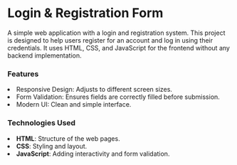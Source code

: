 # Login & Registration Form
A simple web application with a login and registration system. This project is designed to help users register for an account and log in using their credentials. It uses HTML, CSS, and JavaScript for the frontend without any backend implementation.
<h3>Features</h3>
<li>Responsive Design: Adjusts to different screen sizes.</li>
<li>Form Validation: Ensures fields are correctly filled before submission.</li>
<li>Modern UI: Clean and simple interface.</li>
<h3>Technologies Used</h3>
<li><strong>HTML</strong>: Structure of the web pages.</li>
<li><strong>CSS</strong>: Styling and layout.</li>
<li><strong>JavaScript</strong>: Adding interactivity and form validation.</li>